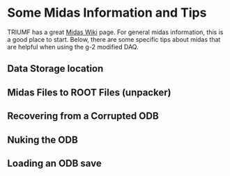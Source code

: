 # Some Midas Information and Tips
TRIUMF has a great [Midas Wiki](https://daq00.triumf.ca/MidasWiki/index.php/Main_Page) page. For general midas information, this is a good place to start. Below, there are some specific tips about midas that are helpful when using the g-2 modified DAQ.

## Data Storage location

## Midas Files to ROOT Files (unpacker)

## Recovering from a Corrupted ODB

## Nuking the ODB

## Loading an ODB save